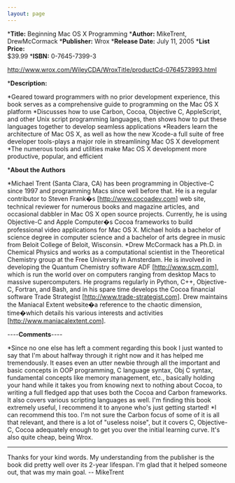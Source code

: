 ```yaml
---
layout: page
---
```





***Title:**
Beginning Mac OS X Programming
***Author:**
MikeTrent, DrewMcCormack
***Publisher:**
Wrox
***Release Date:**
July 11, 2005
***List Price:**   
$39.99
***ISBN:**
0-7645-7399-3

http://www.wrox.com/WileyCDA/WroxTitle/productCd-0764573993.html

***Description:**


*Geared toward programmers with no prior development experience, this book serves as a comprehensive guide to programming on the Mac OS X platform
*Discusses how to use Carbon, Cocoa, Objective C, AppleScript, and other Unix script programming languages, then shows how to put these languages together to develop seamless applications
*Readers learn the architecture of Mac OS X, as well as how the new Xcode-a full suite of free developer tools-plays a major role in streamlining Mac OS X development
*The numerous tools and utilities make Mac OS X development more productive, popular, and efficient


***About the Authors**


*Michael Trent (Santa Clara, CA) has been programming in Objective-C since 1997 and programming Macs since well before that. He is a regular contributor to Steven Frank�s [http://www.cocoadev.com] web site, technical reviewer for numerous books and magazine articles, and occasional dabbler in Mac OS X open source projects. Currently, he is using Objective-C and Apple Computer�s Cocoa frameworks to build professional video applications for Mac OS X. Michael holds a bachelor of science degree in computer science and a bachelor of arts degree in music from Beloit College of Beloit, Wisconsin.
*Drew McCormack has a Ph.D. in Chemical Physics and works as a computational scientist in the Theoretical Chemistry group at the Free University in Amsterdam. He is involved in developing the Quantum Chemistry software ADF [http://www.scm.com], which is run the world over on computers ranging from desktop Macs to massive supercomputers. He programs regularly in Python, C++, Objective-C, Fortran, and Bash, and in his spare time develops the Cocoa financial software Trade Strategist [http://www.trade-strategist.com]. Drew maintains the Maniacal Extent website�a reference to the chaotic dimension, time�which details his various interests and activities [http://www.maniacalextent.com].




----**Comments**----

*Since no one else has left a comment regarding this book I just wanted to say that I'm about halfway through it right now and it has helped me tremendously. It eases even an utter newbie through all the important and basic concepts in OOP programming, C language syntax, Obj C syntax, fundamental concepts like memory management, etc., basically holding your hand while it takes you from knowing next to nothing about Cocoa, to writing a full fledged app that uses both the Cocoa and Carbon frameworks. It also covers various scripting languages as well. I'm finding this book extremely useful, I recommend it to anyone who's just getting started!
*I can recommend this too.  I'm not sure the Carbon focus of some of it is all that relevant, and there is a lot of "useless noise", but it covers C, Objective-C, Cocoa adequately enough to get you over the initial learning curve.  It's also quite cheap, being Wrox.

----
Thanks for your kind words. My understanding from the publisher is the book did pretty well over its 2-year lifespan. I'm glad that it helped someone out, that was my main goal. -- MikeTrent
